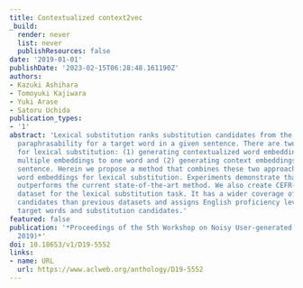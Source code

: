 ```yaml
---
title: Contextualized context2vec
_build:
  render: never
  list: never
  publishResources: false
date: '2019-01-01'
publishDate: '2023-02-15T06:28:48.161190Z'
authors:
- Kazuki Ashihara
- Tomoyuki Kajiwara
- Yuki Arase
- Satoru Uchida
publication_types:
- '1'
abstract: 'Lexical substitution ranks substitution candidates from the viewpoint of
  paraphrasability for a target word in a given sentence. There are two major approaches
  for lexical substitution: (1) generating contextualized word embeddings by assigning
  multiple embeddings to one word and (2) generating context embeddings using the
  sentence. Herein we propose a method that combines these two approaches to contextualize
  word embeddings for lexical substitution. Experiments demonstrate that our method
  outperforms the current state-of-the-art method. We also create CEFR-LP, a new evaluation
  dataset for the lexical substitution task. It has a wider coverage of substitution
  candidates than previous datasets and assigns English proficiency levels to all
  target words and substitution candidates.'
featured: false
publication: '*Proceedings of the 5th Workshop on Noisy User-generated Text (W-NUT
  2019)*'
doi: 10.18653/v1/D19-5552
links:
- name: URL
  url: https://www.aclweb.org/anthology/D19-5552
---
```


